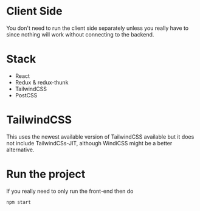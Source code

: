 # Client Side

You don't need to run the client side separately unless you really have to since nothing will work without connecting to the backend.

# Stack

- React
- Redux & redux-thunk
- TailwindCSS
- PostCSS

# TailwindCSS

This uses the newest available version of TailwindCSS available but it does not include TailwindCSs-JIT, although WindiCSS might be a better alternative.

# Run the project

If you really need to only run the front-end then do

```
npm start
```

